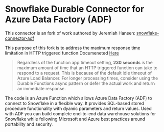 # Snowflake Durable Connector for Azure Data Factory (ADF)
This connector is an fork of work authored by Jeremiah Hansen: [snowflake-connector-adf](https://github.com/jeremiahhansen/snowflake-connector-adf)


This purpose of this fork is to address the maximum response time limitation in HTTP triggered function Documeneted [Here](https://docs.microsoft.com/en-us/azure/azure-functions/functions-scale)

> Regardless of the function app timeout setting, **230 seconds** is the maximum amount of time that an HTTP triggered function can take to respond to a request. This is because of the default idle timeout of Azure Load Balancer. For longer processing times, consider using the Durable Functions async pattern or defer the actual work and return an immediate response.

The code is an Azure Function which allows Azure Data Factory (ADF) to connect to Snowflake in a flexible way. It provides SQL-based stored procedure functionality with dyamic parameters and return values. Used with ADF you can build complete end-to-end data warehouse solutions for Snowflake while following Microsoft and Azure best practices around portability and security.
